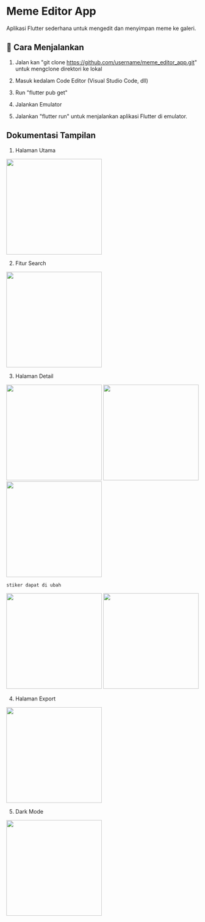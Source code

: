 # Meme Editor App

Aplikasi Flutter sederhana untuk mengedit dan menyimpan meme ke galeri.

## 🚀 Cara Menjalankan

1. Jalan kan "git clone https://github.com/username/meme_editor_app.git" untuk mengclone direktori ke lokal

2. Masuk kedalam Code Editor (Visual Studio Code, dll)

3. Run "flutter pub get"

4. Jalankan Emulator

5. Jalankan "flutter run" untuk menjalankan aplikasi Flutter di emulator.

##  Dokumentasi Tampilan
1. Halaman Utama

<img src="images/mockup1.png" width="250"/>

2. Fitur Search
<img src="images/mockup8.png" width="250"/>

3. Halaman Detail

<img src="images/mockup2.png" width="250"/>
<img src="images/mockup3.png" width="250"/>
<img src="images/mockup4.png" width="250"/>

    stiker dapat di ubah
<img src="images/mockup5.png" width="250"/>
<img src="images/mockup6.png" width="250"/>

4. Halaman Export
<img src="images/mockup7.png" width="250"/>

5. Dark Mode
<img src="images/mockup9.png" width="250"/>
